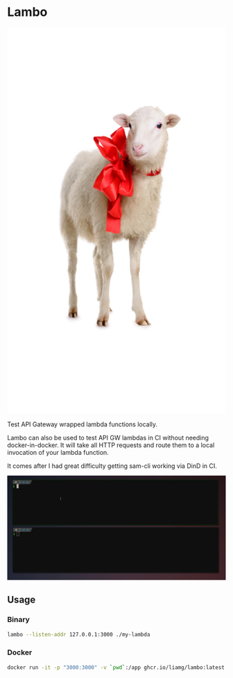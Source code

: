 # Lambo

<p align="center">
	<img height="890px" src="lamb.png">
</p>

Test API Gateway wrapped lambda functions locally.

Lambo can also be used to test API GW lambdas in CI without needing docker-in-docker. It will take all HTTP requests and route them to a local invocation of your lambda function.

It comes after I had great difficulty getting sam-cli working via DinD in CI.

<p align="center">
	<img src="demo.gif">
</p>


## Usage

### Binary

```bash
lambo --listen-addr 127.0.0.1:3000 ./my-lambda
```

### Docker

```bash
docker run -it -p "3000:3000" -v `pwd`:/app ghcr.io/liamg/lambo:latest /app/my-lambda
```

